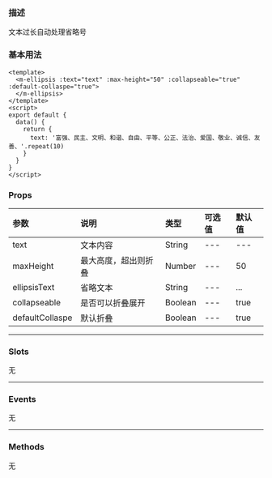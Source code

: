 ### 描述
文本过长自动处理省略号

### 基本用法
```vue
<template>
  <m-ellipsis :text="text" :max-height="50" :collapseable="true" :default-collaspe="true">
  </m-ellipsis>
</template>
<script>
export default {
  data() {
    return {
      text: '富强、民主、文明、和谐、自由、平等、公正、法治、爱国、敬业、诚信、友善、'.repeat(10)
    }
  }
}
</script>
```

### Props

| 参数 | 说明 | 类型 | 可选值 | 默认值 |
| :---- | :---- | :---- | :---- | :---- | 
| text | 文本内容 | String | --- | --- |
| maxHeight | 最大高度，超出则折叠 | Number | --- | 50 |
| ellipsisText | 省略文本 | String | --- | ... |
| collapseable | 是否可以折叠展开 | Boolean | --- | true |
| defaultCollaspe | 默认折叠 | Boolean | --- | true |

---

### Slots
无

---

### Events
无

---

### Methods

无

